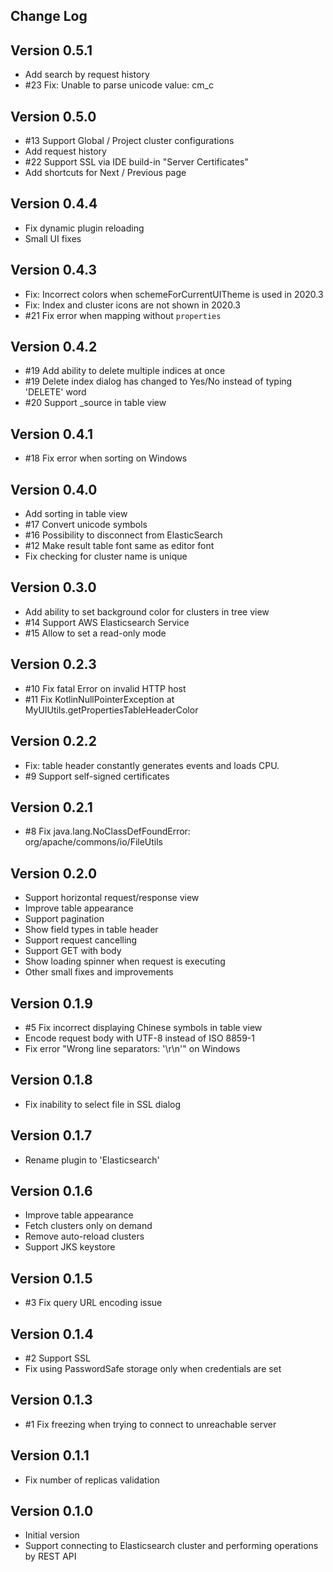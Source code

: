 Change Log
----------
## Version 0.5.1
- Add search by request history
- \#23 Fix: Unable to parse unicode value: cm_c


## Version 0.5.0
- \#13 Support Global / Project cluster configurations
- Add request history
- \#22 Support SSL via IDE build-in "Server Certificates"
- Add shortcuts for Next / Previous page


## Version 0.4.4
- Fix dynamic plugin reloading
- Small UI fixes


## Version 0.4.3
- Fix: Incorrect colors when schemeForCurrentUITheme is used in 2020.3 
- Fix: Index and cluster icons are not shown in 2020.3  
- \#21 Fix error when mapping without `properties`


## Version 0.4.2
- \#19 Add ability to delete multiple indices at once
- \#19 Delete index dialog has changed to Yes/No instead of typing 'DELETE' word  
- \#20 Support _source in table view 


## Version 0.4.1
- \#18 Fix error when sorting on Windows


## Version 0.4.0
- Add sorting in table view
- \#17 Convert unicode symbols
- \#16 Possibility to disconnect from ElasticSearch 
- \#12 Make result table font same as editor font
- Fix checking for cluster name is unique


## Version 0.3.0
- Add ability to set background color for clusters in tree view
- \#14 Support AWS Elasticsearch Service
- \#15 Allow to set a read-only mode


## Version 0.2.3
- \#10 Fix fatal Error on invalid HTTP host
- \#11 Fix KotlinNullPointerException at MyUIUtils.getPropertiesTableHeaderColor


## Version 0.2.2
- Fix: table header constantly generates events and loads CPU.
- \#9 Support self-signed certificates


## Version 0.2.1
- \#8 Fix java.lang.NoClassDefFoundError: org/apache/commons/io/FileUtils


## Version 0.2.0
- Support horizontal request/response view
- Improve table appearance
- Support pagination
- Show field types in table header 
- Support request cancelling
- Support GET with body
- Show loading spinner when request is executing
- Other small fixes and improvements


## Version 0.1.9
- \#5 Fix incorrect displaying Chinese symbols in table view
- Encode request body with UTF-8 instead of ISO 8859-1
- Fix error "Wrong line separators: '\r\n'" on Windows 


## Version 0.1.8
- Fix inability to select file in SSL dialog


## Version 0.1.7
- Rename plugin to 'Elasticsearch'


## Version 0.1.6
- Improve table appearance
- Fetch clusters only on demand
- Remove auto-reload clusters
- Support JKS keystore


## Version 0.1.5
- \#3 Fix query URL encoding issue


## Version 0.1.4
- \#2 Support SSL
- Fix using PasswordSafe storage only when credentials are set


## Version 0.1.3
- \#1 Fix freezing when trying to connect to unreachable server


## Version 0.1.1
- Fix number of replicas validation


## Version 0.1.0
- Initial version
- Support connecting to Elasticsearch cluster and performing operations by REST API